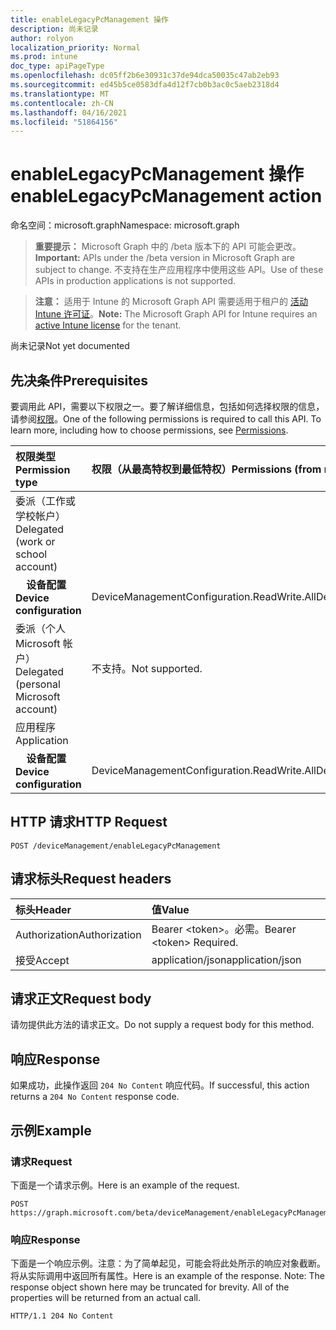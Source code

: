 ```yaml
---
title: enableLegacyPcManagement 操作
description: 尚未记录
author: rolyon
localization_priority: Normal
ms.prod: intune
doc_type: apiPageType
ms.openlocfilehash: dc05ff2b6e30931c37de94dca50035c47ab2eb93
ms.sourcegitcommit: ed45b5ce0583dfa4d12f7cb0b3ac0c5aeb2318d4
ms.translationtype: MT
ms.contentlocale: zh-CN
ms.lasthandoff: 04/16/2021
ms.locfileid: "51864156"
---
```

# <a name="enablelegacypcmanagement-action"></a><span data-ttu-id="a8471-103">enableLegacyPcManagement 操作</span><span class="sxs-lookup"><span data-stu-id="a8471-103">enableLegacyPcManagement action</span></span>

<span data-ttu-id="a8471-104">命名空间：microsoft.graph</span><span class="sxs-lookup"><span data-stu-id="a8471-104">Namespace: microsoft.graph</span></span>

> <span data-ttu-id="a8471-105">**重要提示：** Microsoft Graph 中的 /beta 版本下的 API 可能会更改。</span><span class="sxs-lookup"><span data-stu-id="a8471-105">**Important:** APIs under the /beta version in Microsoft Graph are subject to change.</span></span> <span data-ttu-id="a8471-106">不支持在生产应用程序中使用这些 API。</span><span class="sxs-lookup"><span data-stu-id="a8471-106">Use of these APIs in production applications is not supported.</span></span>

> <span data-ttu-id="a8471-107">**注意：** 适用于 Intune 的 Microsoft Graph API 需要适用于租户的 [活动 Intune 许可证](https://go.microsoft.com/fwlink/?linkid=839381)。</span><span class="sxs-lookup"><span data-stu-id="a8471-107">**Note:** The Microsoft Graph API for Intune requires an [active Intune license](https://go.microsoft.com/fwlink/?linkid=839381) for the tenant.</span></span>

<span data-ttu-id="a8471-108">尚未记录</span><span class="sxs-lookup"><span data-stu-id="a8471-108">Not yet documented</span></span>
## <a name="prerequisites"></a><span data-ttu-id="a8471-109">先决条件</span><span class="sxs-lookup"><span data-stu-id="a8471-109">Prerequisites</span></span>
<span data-ttu-id="a8471-p102">要调用此 API，需要以下权限之一。要了解详细信息，包括如何选择权限的信息，请参阅[权限](/graph/permissions-reference)。</span><span class="sxs-lookup"><span data-stu-id="a8471-p102">One of the following permissions is required to call this API. To learn more, including how to choose permissions, see [Permissions](/graph/permissions-reference).</span></span>

|<span data-ttu-id="a8471-112">权限类型</span><span class="sxs-lookup"><span data-stu-id="a8471-112">Permission type</span></span>|<span data-ttu-id="a8471-113">权限（从最高特权到最低特权）</span><span class="sxs-lookup"><span data-stu-id="a8471-113">Permissions (from most to least privileged)</span></span>|
|:---|:---|
|<span data-ttu-id="a8471-114">委派（工作或学校帐户）</span><span class="sxs-lookup"><span data-stu-id="a8471-114">Delegated (work or school account)</span></span>||
| <span data-ttu-id="a8471-115">&nbsp; &nbsp; **设备配置**</span><span class="sxs-lookup"><span data-stu-id="a8471-115">&nbsp; &nbsp; **Device configuration**</span></span> | <span data-ttu-id="a8471-116">DeviceManagementConfiguration.ReadWrite.All</span><span class="sxs-lookup"><span data-stu-id="a8471-116">DeviceManagementConfiguration.ReadWrite.All</span></span>|
|<span data-ttu-id="a8471-117">委派（个人 Microsoft 帐户）</span><span class="sxs-lookup"><span data-stu-id="a8471-117">Delegated (personal Microsoft account)</span></span>|<span data-ttu-id="a8471-118">不支持。</span><span class="sxs-lookup"><span data-stu-id="a8471-118">Not supported.</span></span>|
|<span data-ttu-id="a8471-119">应用程序</span><span class="sxs-lookup"><span data-stu-id="a8471-119">Application</span></span>||
| <span data-ttu-id="a8471-120">&nbsp; &nbsp; **设备配置**</span><span class="sxs-lookup"><span data-stu-id="a8471-120">&nbsp; &nbsp; **Device configuration**</span></span> | <span data-ttu-id="a8471-121">DeviceManagementConfiguration.ReadWrite.All</span><span class="sxs-lookup"><span data-stu-id="a8471-121">DeviceManagementConfiguration.ReadWrite.All</span></span>|

## <a name="http-request"></a><span data-ttu-id="a8471-122">HTTP 请求</span><span class="sxs-lookup"><span data-stu-id="a8471-122">HTTP Request</span></span>
<!-- {
  "blockType": "ignored"
}
-->
``` http
POST /deviceManagement/enableLegacyPcManagement
```

## <a name="request-headers"></a><span data-ttu-id="a8471-123">请求标头</span><span class="sxs-lookup"><span data-stu-id="a8471-123">Request headers</span></span>
|<span data-ttu-id="a8471-124">标头</span><span class="sxs-lookup"><span data-stu-id="a8471-124">Header</span></span>|<span data-ttu-id="a8471-125">值</span><span class="sxs-lookup"><span data-stu-id="a8471-125">Value</span></span>|
|:---|:---|
|<span data-ttu-id="a8471-126">Authorization</span><span class="sxs-lookup"><span data-stu-id="a8471-126">Authorization</span></span>|<span data-ttu-id="a8471-127">Bearer &lt;token&gt;。必需。</span><span class="sxs-lookup"><span data-stu-id="a8471-127">Bearer &lt;token&gt; Required.</span></span>|
|<span data-ttu-id="a8471-128">接受</span><span class="sxs-lookup"><span data-stu-id="a8471-128">Accept</span></span>|<span data-ttu-id="a8471-129">application/json</span><span class="sxs-lookup"><span data-stu-id="a8471-129">application/json</span></span>|

## <a name="request-body"></a><span data-ttu-id="a8471-130">请求正文</span><span class="sxs-lookup"><span data-stu-id="a8471-130">Request body</span></span>
<span data-ttu-id="a8471-131">请勿提供此方法的请求正文。</span><span class="sxs-lookup"><span data-stu-id="a8471-131">Do not supply a request body for this method.</span></span>

## <a name="response"></a><span data-ttu-id="a8471-132">响应</span><span class="sxs-lookup"><span data-stu-id="a8471-132">Response</span></span>
<span data-ttu-id="a8471-133">如果成功，此操作返回 `204 No Content` 响应代码。</span><span class="sxs-lookup"><span data-stu-id="a8471-133">If successful, this action returns a `204 No Content` response code.</span></span>

## <a name="example"></a><span data-ttu-id="a8471-134">示例</span><span class="sxs-lookup"><span data-stu-id="a8471-134">Example</span></span>
### <a name="request"></a><span data-ttu-id="a8471-135">请求</span><span class="sxs-lookup"><span data-stu-id="a8471-135">Request</span></span>
<span data-ttu-id="a8471-136">下面是一个请求示例。</span><span class="sxs-lookup"><span data-stu-id="a8471-136">Here is an example of the request.</span></span>
``` http
POST https://graph.microsoft.com/beta/deviceManagement/enableLegacyPcManagement
```

### <a name="response"></a><span data-ttu-id="a8471-137">响应</span><span class="sxs-lookup"><span data-stu-id="a8471-137">Response</span></span>
<span data-ttu-id="a8471-p103">下面是一个响应示例。注意：为了简单起见，可能会将此处所示的响应对象截断。将从实际调用中返回所有属性。</span><span class="sxs-lookup"><span data-stu-id="a8471-p103">Here is an example of the response. Note: The response object shown here may be truncated for brevity. All of the properties will be returned from an actual call.</span></span>
``` http
HTTP/1.1 204 No Content
```












